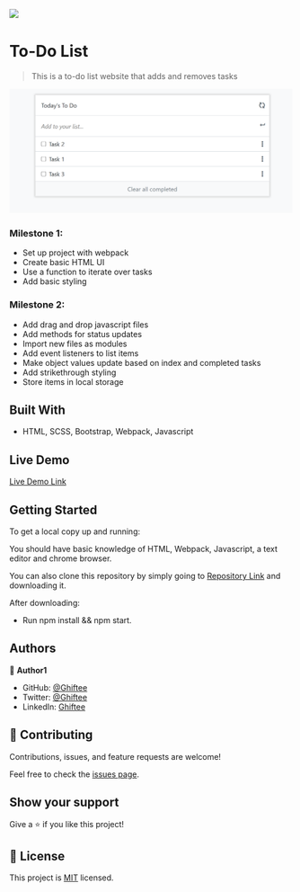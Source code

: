 
![](https://camo.githubusercontent.com/8a4ae3fb98faf74ddf78a6677ceaa6e8872f7f340f569b7c5e1aa9bcc4061d95/68747470733a2f2f696d672e736869656c64732e696f2f62616467652f4d6963726f76657273652d626c756576696f6c6574)

# To-Do List

> This is a to-do list website that adds and removes tasks 

![screenshot](images/to-do-list-structure.png)

### Milestone 1:

- Set up project with webpack
- Create basic HTML UI
- Use a function to iterate over tasks
- Add basic styling

### Milestone 2:

- Add drag and drop javascript files
- Add methods for status updates
- Import new files as modules
- Add event listeners to list items
- Make object values update based on index and completed tasks
- Add strikethrough styling
- Store items in local storage

## Built With
- HTML, SCSS, Bootstrap, Webpack, Javascript

## Live Demo

[Live Demo Link](https://raw.githack.com/Ghiftee/To-do-list/main/dist/index.html)

## Getting Started

To get a local copy up and running:

You should have basic knowledge of HTML, Webpack, Javascript, a text editor and chrome browser.

You can also clone this repository by simply going to [Repository Link](https://github.com/Ghiftee/To-do-list/tree/Interactive-list) and downloading it.

After downloading:
- Run npm install && npm start.

## Authors
👤 **Author1**

- GitHub: [@Ghiftee](https://github.com/ghiftee)
- Twitter: [@Ghiftee](https://twitter.com/i_ghiftee)
- LinkedIn: [Ghiftee](https://linkedin.com/in/giftuwhubetine)

## 🤝 Contributing

Contributions, issues, and feature requests are welcome!

Feel free to check the [issues page](../../issues/).

## Show your support

Give a ⭐️ if you like this project!

## 📝 License

This project is [MIT](./MIT.md) licensed.
